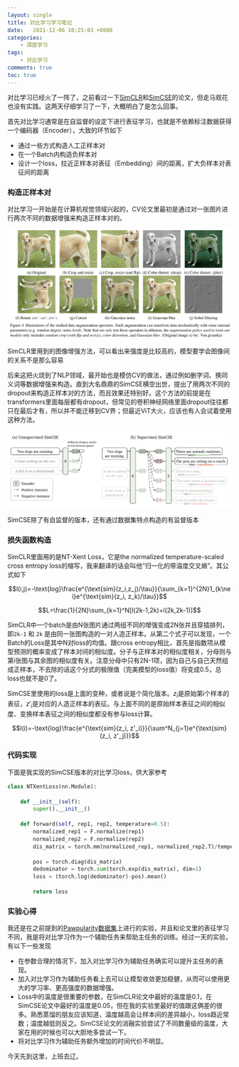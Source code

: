 ```yaml
---
layout: single
title: 对比学习学习笔记
date:   2021-12-06 10:25:03 +0800
categories: 
    - 深度学习
tags: 
    - 对比学习
comments: true
toc: true
---
```



对比学习已经火了一阵了，之前看过一下[SimCLR](https://arxiv.org/pdf/2006.10029.pdf)和[SimCSE](https://arxiv.org/abs/2104.08821)的论文，但走马观花也没有实践。这两天仔细学习了一下，大概明白了是怎么回事。

首先对比学习通常是在自监督的设定下进行表征学习，也就是不依赖标注数据获得一个编码器（Encoder），大致的环节如下

- 通过一些方式构造人工正样本对
- 在一个Batch内构造负样本对
- 设计一个loss，拉近正样本对表征（Embedding）间的距离，扩大负样本对表征间的距离

### 构造正样本对

对比学习一开始是在计算机视觉领域兴起的，CV论文里最初是通过对一张图片进行两次不同的数据增强来构造正样本对的。

![SimCLR里用到的图像增强方法，可以看出来强度是比较高的，模型要学会图像间的关系不是那么容易](/assets/contrast_learning/Untitled.png)

SimCLR里用到的图像增强方法，可以看出来强度是比较高的，模型要学会图像间的关系不是那么容易

后来这把火烧到了NLP领域，最开始也是模仿CV的做法，通过例如删字词、换同义词等数据增强来构造。直到大名鼎鼎的SimCSE横空出世，提出了用两次不同的dropout来构造正样本对的方法，而且效果还特别好。这个方法的前提是在transformers里面每层都有dropout，但常见的卷积神经网络里面dropout往往都只在最后才有，所以并不能迁移到CV界；但最近ViT大火，应该也有人会试着使用这种方法。

![SimCSE除了有自监督的版本，还有通过数据集特点构造的有监督版本](/assets/contrast_learning/Untitled%201.png)

SimCSE除了有自监督的版本，还有通过数据集特点构造的有监督版本

### 损失函数构造

SimCLR里面用的是NT-Xent Loss，它是the normalized temperature-scaled cross entropy loss的缩写，我来翻译的话会叫他“归一化的带温度交叉熵”。其公式如下

$$l(i,j)=-\text{log}\frac{e^{\text{sim}(z_i,z_j)/\tau}}{\sum_{k=1}^{2N}1_{k\ne i}e^{\text{sim}(z_i, z_k)/\tau}}$$

$$L=\frac{1}{2N}\sum_{k=1}^N[l(2k-1,2k)+l(2k,2k-1)]$$

SimCLR中一个batch是由N张图片通过两组不同的增强变成2N张并且穿插排列，即`2k-1` 和 `2k` 是由同一张图构造的一对人造正样本。从第二个式子可以发现，一个Batch的Loss是其中N对loss的均值。跟cross entropy相比，首先是指数项从模型预测的概率变成了样本对间的相似度。分子与正样本对的相似度相关，分母则与第i张图与其余图的相似度有关。注意分母中只有2N-1项，因为自己与自己天然组成正样本，不去除的话这个分式的极限值（完美模型的loss值）将变成0.5，总loss也就不是0了。

SimCSE里使用的loss是上面的变种，或者说是个简化版本。$z_i$是原始第i个样本的表征，$z'_i$是对应的人造正样本的表征。与上面不同的是原始样本表征之间的相似度、变换样本表征之间的相似度都没有参与loss计算。

$$l(i)=-\text{log}\frac{e^{\text{sim}(z_i, z'_i)}}{\sum^N_{j=1}e^{\text{sim}(z_i, z'_j)}}$$

### 代码实现

下面是我实现的SimCSE版本的对比学习loss，供大家参考

```python
class NTXentLoss(nn.Module):

    def __init__(self):
        super().__init__()

    def forward(self, rep1, rep2, temperature=0.5):
        normalized_rep1 = F.normalize(rep1)
        normalized_rep2 = F.normalize(rep2)
        dis_matrix = torch.mm(normalized_rep1, normalized_rep2.T)/temperature

        pos = torch.diag(dis_matrix)
        dedominator = torch.sum(torch.exp(dis_matrix), dim=1)
        loss = (torch.log(dedominator)-pos).mean()
        
        return loss
```

### 实验心得

我还是在之前提到的[Pawpularity数据集](https://www.kaggle.com/c/petfinder-pawpularity-score)上进行的实验，并且和论文里的表征学习不同，我是将对比学习作为一个辅助任务来帮助主任务的训练。经过一天的实验，有以下一些发现

- 在参数合理的情况下，加入对比学习作为辅助任务确实可以提升主任务的表现。
- 加入对比学习作为辅助任务看上去可以让模型收敛更加稳健，从而可以使用更大的学习率、更高强度的数据增强。
- Loss中的温度是很重要的参数，在SimCLR论文中最好的温度是0.1，在SimCSE论文中最好的温度是0.05，但在我的实验里最好的值跟这俩差的很多。熟悉蒸馏的朋友应该知道，温度越高会让样本间的差异越小，loss趋近常数；温度越低则反之。SimCSE论文的消融实验尝试了不同数量级的温度，大家在用的时候也可以大胆地多尝试一下。
- 将对比学习作为辅助任务额外增加的时间代价不明显。

今天先到这里，上班去辽。